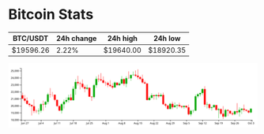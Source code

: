 # Bitcoin Stats

BTC/USDT|24h change|24h high|24h low|
|---|---|---|---|
|$19596.26|2.22%|$19640.00|$18920.35|

<img src="./chart.svg">

